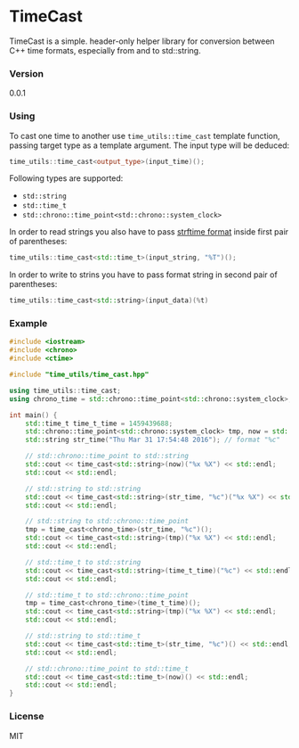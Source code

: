# TimeCast

TimeCast is a simple. header-only helper library for conversion between C++ time formats, especially from and to std::string.

### Version
0.0.1

### Using

To cast one time to another use `time_utils::time_cast` template function, passing target type as a template argument. The input type will be deduced:

```C++
time_utils::time_cast<output_type>(input_time)();
```
Following types are supported:
* `std::string`
* `std::time_t`
* `std::chrono::time_point<std::chrono::system_clock>`

In order to read strings you also have to pass [strftime format](http://man7.org/linux/man-pages/man3/strftime.3.html) inside first pair of parentheses:

```C++
time_utils::time_cast<std::time_t>(input_string, "%T")();
```

In order to write to strins you have to pass format string in second pair of parentheses:

```C++
time_utils::time_cast<std::string>(input_data)(%t)
```

### Example

```C++
#include <iostream>
#include <chrono>
#include <ctime>

#include "time_utils/time_cast.hpp"

using time_utils::time_cast;
using chrono_time = std::chrono::time_point<std::chrono::system_clock>;

int main() {
    std::time_t time_t_time = 1459439688;
    std::chrono::time_point<std::chrono::system_clock> tmp, now = std::chrono::system_clock::from_time_t(time_t_time);
    std::string str_time("Thu Mar 31 17:54:48 2016"); // format "%c"

    // std::chrono::time_point to std::string
    std::cout << time_cast<std::string>(now)("%x %X") << std::endl;
    std::cout << std::endl;

    // std::string to std::string
    std::cout << time_cast<std::string>(str_time, "%c")("%x %X") << std::endl;
    std::cout << std::endl;

    // std::string to std::chrono::time_point
    tmp = time_cast<chrono_time>(str_time, "%c")();
    std::cout << time_cast<std::string>(tmp)("%x %X") << std::endl;
    std::cout << std::endl;

    // std::time_t to std::string
    std::cout << time_cast<std::string>(time_t_time)("%c") << std::endl;
    std::cout << std::endl; 

    // std::time_t to std::chrono::time_point
    tmp = time_cast<chrono_time>(time_t_time)();
    std::cout << time_cast<std::string>(tmp)("%x %X") << std::endl;
    std::cout << std::endl;  

    // std::string to std::time_t
    std::cout << time_cast<std::time_t>(str_time, "%c")() << std::endl;
    std::cout << std::endl;

    // std::chrono::time_point to std::time_t
    std::cout << time_cast<std::time_t>(now)() << std::endl;
    std::cout << std::endl;
}

```

### License

MIT
